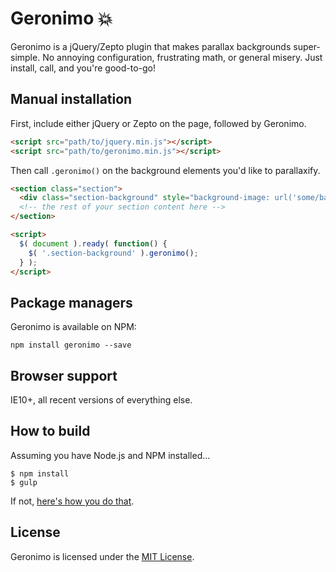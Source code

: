 # Geronimo 💥

Geronimo is a jQuery/Zepto plugin that makes parallax backgrounds super-simple. No annoying configuration, frustrating math, or general misery. Just install, call, and you're good-to-go!

## Manual installation

First, include either jQuery or Zepto on the page, followed by Geronimo.

```html
<script src="path/to/jquery.min.js"></script>
<script src="path/to/geronimo.min.js"></script>
```

Then call `.geronimo()` on the background elements you'd like to parallaxify.

```html
<section class="section">
  <div class="section-background" style="background-image: url('some/background/image.jpg')"></div>
  <!-- the rest of your section content here -->
</section>

<script>
  $( document ).ready( function() {
    $( '.section-background' ).geronimo();
  } );
</script>
```

## Package managers

Geronimo is available on NPM:

`npm install geronimo --save`

## Browser support

IE10+, all recent versions of everything else.

## How to build

Assuming you have Node.js and NPM installed...

```
$ npm install
$ gulp
```

If not, [here's how you do that](https://docs.npmjs.com/getting-started/installing-node).

## License

Geronimo is licensed under the [MIT License](https://opensource.org/licenses/MIT).
